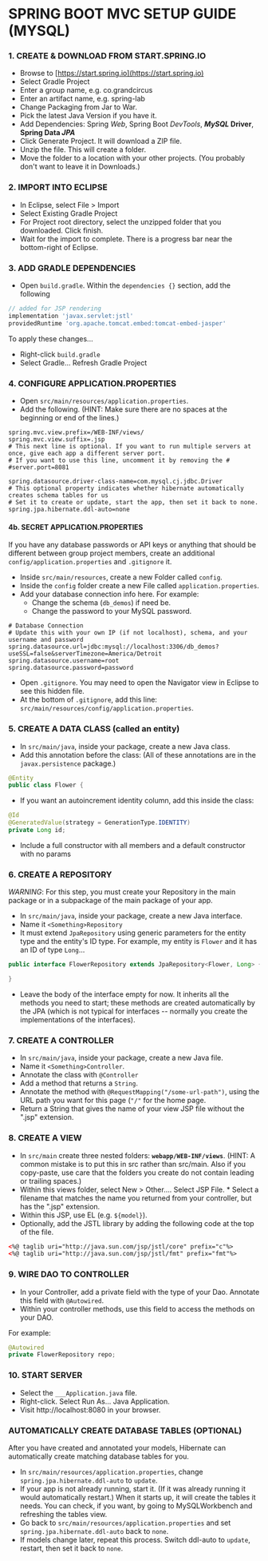 # SPRING BOOT MVC SETUP GUIDE (MYSQL)

### 1. CREATE & DOWNLOAD FROM START.SPRING.IO
* Browse to [https://start.spring.io](https://start.spring.io)
* Select Gradle Project
* Enter a group name, e.g. co.grandcircus
* Enter an artifact name, e.g. spring-lab
* Change Packaging from Jar to War.
* Pick the latest Java Version if you have it.
* Add Dependencies: Spring *Web*, Spring Boot *DevTools*, ***MySQL* Driver**, **Spring Data *JPA***
* Click Generate Project. It will download a ZIP file.
* Unzip the file. This will create a folder.
* Move the folder to a location with your other projects. (You probably don't want to leave it in Downloads.)

### 2. IMPORT INTO ECLIPSE
* In Eclipse, select File > Import
* Select Existing Gradle Project
* For Project root directory, select the unzipped folder that you downloaded. Click finish.
* Wait for the import to complete. There is a progress bar near the bottom-right of Eclipse.

### 3. ADD GRADLE DEPENDENCIES
* Open `build.gradle`. Within the `dependencies {}` section, add the following

```groovy
// added for JSP rendering
implementation 'javax.servlet:jstl'
providedRuntime 'org.apache.tomcat.embed:tomcat-embed-jasper'
```

To apply these changes...
* Right-click `build.gradle`
* Select Gradle... Refresh Gradle Project

### 4. CONFIGURE APPLICATION.PROPERTIES
* Open `src/main/resources/application.properties`.
* Add the following. (HINT: Make sure there are no spaces at the beginning or end of the lines.)

```properties
spring.mvc.view.prefix=/WEB-INF/views/
spring.mvc.view.suffix=.jsp
# This next line is optional. If you want to run multiple servers at once, give each app a different server port.
# If you want to use this line, uncomment it by removing the #
#server.port=8081

spring.datasource.driver-class-name=com.mysql.cj.jdbc.Driver
# This optional property indicates whether hibernate automatically creates schema tables for us
# Set it to create or update, start the app, then set it back to none.
spring.jpa.hibernate.ddl-auto=none
```

#### 4b. SECRET APPLICATION.PROPERTIES
If you have any database passwords or API keys or anything that should be different between group project members, create an additional `config/application.properties` and `.gitignore` it.

* Inside `src/main/resources`, create a new Folder called `config`.
* Inside the `config` folder create a new File called `application.properties`.
* Add your database connection info here. For example:
  * Change the schema (`db_demos`) if need be.
  * Change the password to your MySQL password.

```properties
# Database Connection
# Update this with your own IP (if not localhost), schema, and your username and password
spring.datasource.url=jdbc:mysql://localhost:3306/db_demos?useSSL=false&serverTimezone=America/Detroit
spring.datasource.username=root
spring.datasource.password=password
```
* Open `.gitignore`. You may need to open the Navigator view in Eclipse to see this hidden file.
* At the bottom of `.gitignore`, add this line: `src/main/resources/config/application.properties`.

### 5. CREATE A DATA CLASS (called an entity)
* In `src/main/java`, inside your package, create a new Java class.
* Add this annotation before the class: (All of these annotations are in the `javax.persistence` package.)
```java
@Entity
public class Flower {
```
* If you want an autoincrement identity column, add this inside the class:
```java
@Id
@GeneratedValue(strategy = GenerationType.IDENTITY)
private Long id;
```
* Include a full constructor with all members and a default constructor with no params

### 6. CREATE A REPOSITORY
*WARNING*: For this step, you must create your Repository in the main package or in a subpackage of the main package of your app.

* In `src/main/java`, inside your package, create a new Java interface.
* Name it `<Something>Repository`
* It must extend `JpaRepository` using generic parameters for the entity type and the entity's ID type. For example, my entity is `Flower` and it has an ID of type `Long`...

```java
public interface FlowerRepository extends JpaRepository<Flower, Long> {

}
```
* Leave the body of the interface empty for now. It inherits all the methods you need to start; these methods are created automatically by the JPA (which is not typical for interfaces -- normally you create the implementations of the interfaces).

### 7. CREATE A CONTROLLER
* In `src/main/java`, inside your package, create a new Java file.
* Name it `<Something>Controller`.
* Annotate the class with `@Controller`
* Add a method that returns a `String`.
* Annotate the method with `@RequestMapping("/some-url-path")`, using the URL path you want for this page (`"/"` for the home page.
* Return a String that gives the name of your view JSP file without the ".jsp" extension.

### 8. CREATE A VIEW
* In `src/main` create three nested folders: **`webapp/WEB-INF/views`**. (HINT: A common mistake is to put this in src rather than src/main. Also if you copy-paste, use care that the folders you create do not contain leading or trailing spaces.)
* Within this views folder, select New > Other…. Select JSP File. * Select a filename that matches the name you returned from your controller, but has the ".jsp" extension.
* Within this JSP, use EL (e.g. `${model}`).
* Optionally, add the JSTL library by adding the following code at the top of the file.

```xml
<%@ taglib uri="http://java.sun.com/jsp/jstl/core" prefix="c"%>
<%@ taglib uri="http://java.sun.com/jsp/jstl/fmt" prefix="fmt"%>

```
### 9. WIRE DAO TO CONTROLLER
* In your Controller, add a private field with the type of your Dao. Annotate this field with `@Autowired`.
* Within your controller methods, use this field to access the methods on your DAO.

For example:

```java
@Autowired
private FlowerRepository repo;
```

### 10. START SERVER
* Select the `___Application.java` file.
* Right-click. Select Run As... Java Application.
* Visit http://localhost:8080 in your browser.

### AUTOMATICALLY CREATE DATABASE TABLES (OPTIONAL)
After you have created and annotated your models, Hibernate can automatically create matching database tables for you.

* In `src/main/resources/application.properties`, change `spring.jpa.hibernate.ddl-auto` to `update`.
* If your app is not already running, start it. (If it was already running it would automatically restart.) When it starts up, it will create the tables it needs. You can check, if you want, by going to MySQLWorkbench and refreshing the tables view.
* Go back to `src/main/resources/application.properties` and set `spring.jpa.hibernate.ddl-auto` back to `none`.
* If models change later, repeat this process. Switch ddl-auto to `update`, restart, then set it back to `none`.
